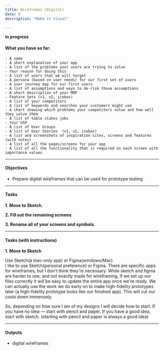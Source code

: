 ```yaml
---
title: Wireframes (Digital)
date: 9
description: "Make it Visual"

---
```


**in progress**

#### What you have so far:

    - A name
	- A short explanation of your app
    - A list of the problems your users are trying to solve
	- Your reason for doing this
    - A list of users that we will target
    - A persona (based on user needs) for our first set of users
    - A user journey map for our first users
    - A list of assumptions and ways to de-risk those assumptions
    - A short description of your MRP
	- Feature Sets (v1, v2, icebox)
    - A list of your competitors
    - A list of keywords and searches your customers might use
    - A chart showing which problems your competitors solve and how well they solve them
    - A list of table stakes jobs
    - Your USP 
    - A list of User Groups
    - A list of User Stories  (v1, v2, icebox)
	- A list and screenshots of inspiration sites, screens and features (with notes)
    - A list of all the pages/screens for your app
    - A list of all the functionality that is required on each screen with importance values

---

#### Objectives

- Prepare digital wireframes that can be used for prototype testing

---

#### Tasks

**1. Move to Sketch.**

**2. Fill out the remaining screens**

**3. Rename all of your screens and symbols.**

---
#### Tasks (with instructions)

**1. Move to Sketch**

Use Sketch(a mac-only app) or Figma(windows/Mac) <br/>
I like to use Sketch(personal preference) or Figma. There are specific apps for wireframes, but I don't think they're necessary. While sketch and figma are harder to use, and not exactly made for wireframing, if we set up our files correctly it will be easy to update the entire app once we're ready. We can actually use the work we do early on to make high-fidelity prototypes later (a high-fidelity prototype looks like our finished app). This will cut our costs down immensely. 

So, depending on how sure I am of my designs I will decide how to start. If you have no idea — start with pencil and paper. If you have a good idea, start with sketch. (starting with pencil and paper is always a good idea)


---

#### Outputs

- digital wireframes


